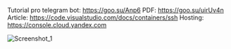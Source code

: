 Tutorial pro telegram bot: https://goo.su/Anp6
PDF: https://goo.su/uirUv4n
Article: https://code.visualstudio.com/docs/containers/ssh
Hosting: https://console.cloud.yandex.com

![Screenshot_1](https://github.com/terrainternship/KIA-GPT/assets/29410375/5e71b38c-86d6-448f-a5db-f7635930313e)

